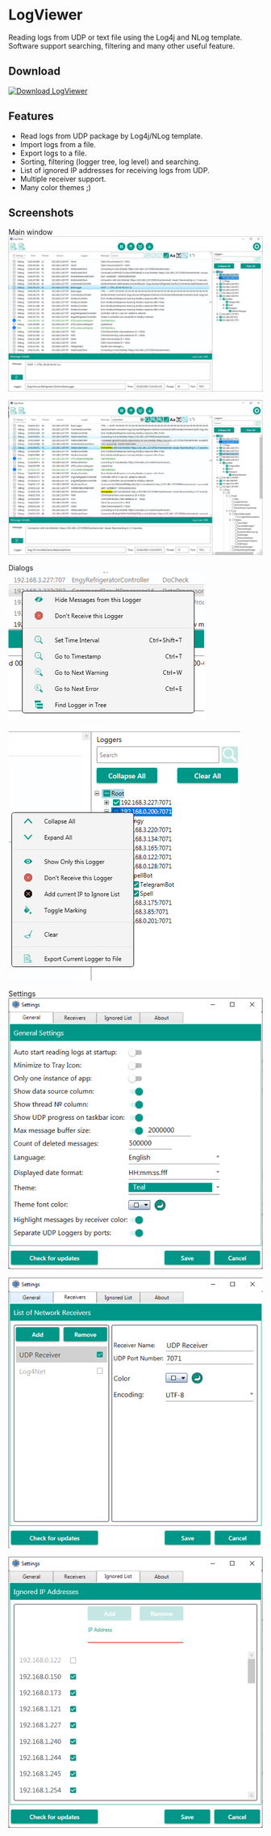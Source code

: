# LogViewer
Reading logs from UDP or text file using the Log4j and NLog template.
Software support searching, filtering and many other useful feature.

## Download

<a href="https://sourceforge.net/projects/styort-logviewer/files/latest/download"><img alt="Download LogViewer" src="https://a.fsdn.com/con/app/sf-download-button" width=276 height=48 srcset="https://a.fsdn.com/con/app/sf-download-button?button_size=2x 2x"></a>

## Features
 * Read logs from UDP package by Log4j/NLog template.
 * Import logs from a file.
 * Export logs to a file.
 * Sorting, filtering (logger tree, log level) and searching.
 * List of ignored IP addresses for receiving logs from UDP.
 * Multiple receiver support.
 * Many color themes ;)
 
## Screenshots
Main window <br>
![Alt text](/docs/1-main.png?raw=true) 

![Alt text](/docs/4-main-searching.png?raw=true)

Dialogs <br>
![Alt text](/docs/2-log-dialog.png?raw=true)

![Alt text](/docs/3-logger-dialog.png?raw=true)

Settings <br>
![Alt text](/docs/5-settings-main.png?raw=true) 

![Alt text](/docs/6-settings-receivers.png?raw=true)

![Alt text](/docs/7-settings-ignored-ips.png?raw=true)
